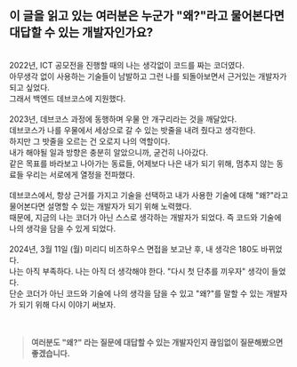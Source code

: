 ## 이 글을 읽고 있는 여러분은 누군가 "왜?"라고 물어본다면 대답할 수 있는 개발자인가요?
<br/>
2022년, ICT 공모전을 진행할 때의 나는 생각없이 코드를 짜는 코더였다. <br/>
아무생각 없이 사용하는 기술들이 남발하고 그런 나를 되돌아보면서 근거있는 개발자가 되고 싶었다. <br/>
그래서 백엔드 데브코스에 지원했다. <br/>
 <br/>
2023년, 데브코스 과정에 동행하며 우물 안 개구리라는 것을 깨달았다. <br/>
데브코스가 나를 우물에서 세상으로 갈 수 있는 밧줄을 내려 줬다고 생각한다. <br/>
하지만 그 밧줄을 오르는 건 오로지 나의 역할이다. <br/>
내가 해야될 일과 방향은 충분히 알았으니까, 굳건히 나아갔다. <br/>
같은 목표를 바라보고 나아가는 동료들, 어제보다 나은 내가 되기 위해, 멈추지 않는 동료들 우리는 서로에게 열정을 전파했다. <br/>
<br/>
데브코스에서, 항상 근거를 가지고 기술을 선택하고 내가 사용한 기술에 대해 "왜?"라고 물어본다면 설명할 수 있는 개발자가 되기 위해 노력했다. <br/>
때문에, 지금의 나는 코더가 아닌 스스로 생각하는 개발자가 되었다. 즉 코드와 기술에 나의 생각을 담을 수 있게 되었다. <br/>
<br/>
2024년, 3월 11일 (월) 미리디 비즈하우스 면접을 보고난 후, 내 생각은 180도 바뀌었다. <br/>
나는 아직 부족하다. 나는 아직 더 생각해야 한다. "다시 첫 단추를 끼우자" 생각이 들었다. <br/>
단순 코더가 아닌 코드와 기술에 나의 생각을 담을 수 있고 "왜?"를 말할 수 있는 개발자가 되기 위해 다시 이야기 써보자. <br/>
<br/>
<br/>

> **여러분도 "왜?" 라는 질문에 대답할 수 있는 개발자인지 끊임없이 질문해봤으면 좋겠습니다.**
